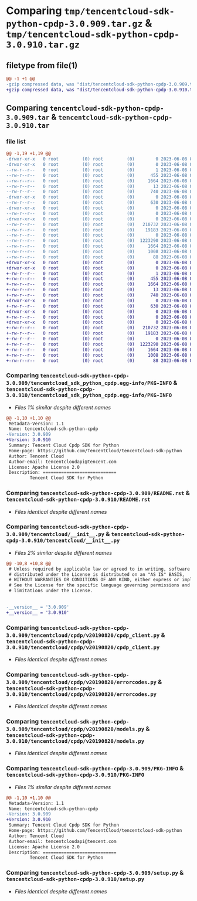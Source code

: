 # Comparing `tmp/tencentcloud-sdk-python-cpdp-3.0.909.tar.gz` & `tmp/tencentcloud-sdk-python-cpdp-3.0.910.tar.gz`

## filetype from file(1)

```diff
@@ -1 +1 @@
-gzip compressed data, was "dist/tencentcloud-sdk-python-cpdp-3.0.909.tar", last modified: Thu Jun  8 00:21:51 2023, max compression
+gzip compressed data, was "dist/tencentcloud-sdk-python-cpdp-3.0.910.tar", last modified: Thu Jun  8 09:07:31 2023, max compression
```

## Comparing `tencentcloud-sdk-python-cpdp-3.0.909.tar` & `tencentcloud-sdk-python-cpdp-3.0.910.tar`

### file list

```diff
@@ -1,19 +1,19 @@
-drwxr-xr-x   0 root         (0) root         (0)        0 2023-06-08 00:21:51.000000 tencentcloud-sdk-python-cpdp-3.0.909/
-drwxr-xr-x   0 root         (0) root         (0)        0 2023-06-08 00:21:51.000000 tencentcloud-sdk-python-cpdp-3.0.909/tencentcloud_sdk_python_cpdp.egg-info/
--rw-r--r--   0 root         (0) root         (0)        1 2023-06-08 00:21:51.000000 tencentcloud-sdk-python-cpdp-3.0.909/tencentcloud_sdk_python_cpdp.egg-info/dependency_links.txt
--rw-r--r--   0 root         (0) root         (0)      455 2023-06-08 00:21:51.000000 tencentcloud-sdk-python-cpdp-3.0.909/tencentcloud_sdk_python_cpdp.egg-info/SOURCES.txt
--rw-r--r--   0 root         (0) root         (0)     1664 2023-06-08 00:21:51.000000 tencentcloud-sdk-python-cpdp-3.0.909/tencentcloud_sdk_python_cpdp.egg-info/PKG-INFO
--rw-r--r--   0 root         (0) root         (0)       13 2023-06-08 00:21:51.000000 tencentcloud-sdk-python-cpdp-3.0.909/tencentcloud_sdk_python_cpdp.egg-info/top_level.txt
--rw-r--r--   0 root         (0) root         (0)      740 2023-06-08 00:21:51.000000 tencentcloud-sdk-python-cpdp-3.0.909/README.rst
-drwxr-xr-x   0 root         (0) root         (0)        0 2023-06-08 00:21:51.000000 tencentcloud-sdk-python-cpdp-3.0.909/tencentcloud/
--rw-r--r--   0 root         (0) root         (0)      630 2023-06-08 00:21:51.000000 tencentcloud-sdk-python-cpdp-3.0.909/tencentcloud/__init__.py
-drwxr-xr-x   0 root         (0) root         (0)        0 2023-06-08 00:21:51.000000 tencentcloud-sdk-python-cpdp-3.0.909/tencentcloud/cpdp/
--rw-r--r--   0 root         (0) root         (0)        0 2023-06-08 00:21:51.000000 tencentcloud-sdk-python-cpdp-3.0.909/tencentcloud/cpdp/__init__.py
-drwxr-xr-x   0 root         (0) root         (0)        0 2023-06-08 00:21:51.000000 tencentcloud-sdk-python-cpdp-3.0.909/tencentcloud/cpdp/v20190820/
--rw-r--r--   0 root         (0) root         (0)   210732 2023-06-08 00:21:51.000000 tencentcloud-sdk-python-cpdp-3.0.909/tencentcloud/cpdp/v20190820/cpdp_client.py
--rw-r--r--   0 root         (0) root         (0)    19183 2023-06-08 00:21:51.000000 tencentcloud-sdk-python-cpdp-3.0.909/tencentcloud/cpdp/v20190820/errorcodes.py
--rw-r--r--   0 root         (0) root         (0)        0 2023-06-08 00:21:51.000000 tencentcloud-sdk-python-cpdp-3.0.909/tencentcloud/cpdp/v20190820/__init__.py
--rw-r--r--   0 root         (0) root         (0)  1223290 2023-06-08 00:21:51.000000 tencentcloud-sdk-python-cpdp-3.0.909/tencentcloud/cpdp/v20190820/models.py
--rw-r--r--   0 root         (0) root         (0)     1664 2023-06-08 00:21:51.000000 tencentcloud-sdk-python-cpdp-3.0.909/PKG-INFO
--rw-r--r--   0 root         (0) root         (0)     1008 2023-06-08 00:21:51.000000 tencentcloud-sdk-python-cpdp-3.0.909/setup.py
--rw-r--r--   0 root         (0) root         (0)       88 2023-06-08 00:21:51.000000 tencentcloud-sdk-python-cpdp-3.0.909/setup.cfg
+drwxr-xr-x   0 root         (0) root         (0)        0 2023-06-08 09:07:31.000000 tencentcloud-sdk-python-cpdp-3.0.910/
+drwxr-xr-x   0 root         (0) root         (0)        0 2023-06-08 09:07:31.000000 tencentcloud-sdk-python-cpdp-3.0.910/tencentcloud_sdk_python_cpdp.egg-info/
+-rw-r--r--   0 root         (0) root         (0)        1 2023-06-08 09:07:31.000000 tencentcloud-sdk-python-cpdp-3.0.910/tencentcloud_sdk_python_cpdp.egg-info/dependency_links.txt
+-rw-r--r--   0 root         (0) root         (0)      455 2023-06-08 09:07:31.000000 tencentcloud-sdk-python-cpdp-3.0.910/tencentcloud_sdk_python_cpdp.egg-info/SOURCES.txt
+-rw-r--r--   0 root         (0) root         (0)     1664 2023-06-08 09:07:31.000000 tencentcloud-sdk-python-cpdp-3.0.910/tencentcloud_sdk_python_cpdp.egg-info/PKG-INFO
+-rw-r--r--   0 root         (0) root         (0)       13 2023-06-08 09:07:31.000000 tencentcloud-sdk-python-cpdp-3.0.910/tencentcloud_sdk_python_cpdp.egg-info/top_level.txt
+-rw-r--r--   0 root         (0) root         (0)      740 2023-06-08 09:07:31.000000 tencentcloud-sdk-python-cpdp-3.0.910/README.rst
+drwxr-xr-x   0 root         (0) root         (0)        0 2023-06-08 09:07:31.000000 tencentcloud-sdk-python-cpdp-3.0.910/tencentcloud/
+-rw-r--r--   0 root         (0) root         (0)      630 2023-06-08 09:07:31.000000 tencentcloud-sdk-python-cpdp-3.0.910/tencentcloud/__init__.py
+drwxr-xr-x   0 root         (0) root         (0)        0 2023-06-08 09:07:31.000000 tencentcloud-sdk-python-cpdp-3.0.910/tencentcloud/cpdp/
+-rw-r--r--   0 root         (0) root         (0)        0 2023-06-08 09:07:31.000000 tencentcloud-sdk-python-cpdp-3.0.910/tencentcloud/cpdp/__init__.py
+drwxr-xr-x   0 root         (0) root         (0)        0 2023-06-08 09:07:31.000000 tencentcloud-sdk-python-cpdp-3.0.910/tencentcloud/cpdp/v20190820/
+-rw-r--r--   0 root         (0) root         (0)   210732 2023-06-08 09:07:31.000000 tencentcloud-sdk-python-cpdp-3.0.910/tencentcloud/cpdp/v20190820/cpdp_client.py
+-rw-r--r--   0 root         (0) root         (0)    19183 2023-06-08 09:07:31.000000 tencentcloud-sdk-python-cpdp-3.0.910/tencentcloud/cpdp/v20190820/errorcodes.py
+-rw-r--r--   0 root         (0) root         (0)        0 2023-06-08 09:07:31.000000 tencentcloud-sdk-python-cpdp-3.0.910/tencentcloud/cpdp/v20190820/__init__.py
+-rw-r--r--   0 root         (0) root         (0)  1223290 2023-06-08 09:07:31.000000 tencentcloud-sdk-python-cpdp-3.0.910/tencentcloud/cpdp/v20190820/models.py
+-rw-r--r--   0 root         (0) root         (0)     1664 2023-06-08 09:07:31.000000 tencentcloud-sdk-python-cpdp-3.0.910/PKG-INFO
+-rw-r--r--   0 root         (0) root         (0)     1008 2023-06-08 09:07:31.000000 tencentcloud-sdk-python-cpdp-3.0.910/setup.py
+-rw-r--r--   0 root         (0) root         (0)       88 2023-06-08 09:07:31.000000 tencentcloud-sdk-python-cpdp-3.0.910/setup.cfg
```

### Comparing `tencentcloud-sdk-python-cpdp-3.0.909/tencentcloud_sdk_python_cpdp.egg-info/PKG-INFO` & `tencentcloud-sdk-python-cpdp-3.0.910/tencentcloud_sdk_python_cpdp.egg-info/PKG-INFO`

 * *Files 1% similar despite different names*

```diff
@@ -1,10 +1,10 @@
 Metadata-Version: 1.1
 Name: tencentcloud-sdk-python-cpdp
-Version: 3.0.909
+Version: 3.0.910
 Summary: Tencent Cloud Cpdp SDK for Python
 Home-page: https://github.com/TencentCloud/tencentcloud-sdk-python
 Author: Tencent Cloud
 Author-email: tencentcloudapi@tencent.com
 License: Apache License 2.0
 Description: ============================
         Tencent Cloud SDK for Python
```

### Comparing `tencentcloud-sdk-python-cpdp-3.0.909/README.rst` & `tencentcloud-sdk-python-cpdp-3.0.910/README.rst`

 * *Files identical despite different names*

### Comparing `tencentcloud-sdk-python-cpdp-3.0.909/tencentcloud/__init__.py` & `tencentcloud-sdk-python-cpdp-3.0.910/tencentcloud/__init__.py`

 * *Files 2% similar despite different names*

```diff
@@ -10,8 +10,8 @@
 # Unless required by applicable law or agreed to in writing, software
 # distributed under the License is distributed on an "AS IS" BASIS,
 # WITHOUT WARRANTIES OR CONDITIONS OF ANY KIND, either express or implied.
 # See the License for the specific language governing permissions and
 # limitations under the License.
 
 
-__version__ = '3.0.909'
+__version__ = '3.0.910'
```

### Comparing `tencentcloud-sdk-python-cpdp-3.0.909/tencentcloud/cpdp/v20190820/cpdp_client.py` & `tencentcloud-sdk-python-cpdp-3.0.910/tencentcloud/cpdp/v20190820/cpdp_client.py`

 * *Files identical despite different names*

### Comparing `tencentcloud-sdk-python-cpdp-3.0.909/tencentcloud/cpdp/v20190820/errorcodes.py` & `tencentcloud-sdk-python-cpdp-3.0.910/tencentcloud/cpdp/v20190820/errorcodes.py`

 * *Files identical despite different names*

### Comparing `tencentcloud-sdk-python-cpdp-3.0.909/tencentcloud/cpdp/v20190820/models.py` & `tencentcloud-sdk-python-cpdp-3.0.910/tencentcloud/cpdp/v20190820/models.py`

 * *Files identical despite different names*

### Comparing `tencentcloud-sdk-python-cpdp-3.0.909/PKG-INFO` & `tencentcloud-sdk-python-cpdp-3.0.910/PKG-INFO`

 * *Files 1% similar despite different names*

```diff
@@ -1,10 +1,10 @@
 Metadata-Version: 1.1
 Name: tencentcloud-sdk-python-cpdp
-Version: 3.0.909
+Version: 3.0.910
 Summary: Tencent Cloud Cpdp SDK for Python
 Home-page: https://github.com/TencentCloud/tencentcloud-sdk-python
 Author: Tencent Cloud
 Author-email: tencentcloudapi@tencent.com
 License: Apache License 2.0
 Description: ============================
         Tencent Cloud SDK for Python
```

### Comparing `tencentcloud-sdk-python-cpdp-3.0.909/setup.py` & `tencentcloud-sdk-python-cpdp-3.0.910/setup.py`

 * *Files identical despite different names*

